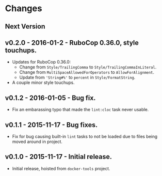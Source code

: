 # Changes

## Next Version

## v0.2.0 - 2016-01-2 - RuboCop 0.36.0, style touchups.

* Updates for RuboCop 0.36.0:
    * Change from `Style/TrailingComma` to `Style/TrailingCommaInLiteral`.
    * Change from `MultiSpaceAllowedForOperators` to `AllowForAlignment`.
    * Update from `'String#%'` to `percent` in `Style/FormatString`.
* A couple minor style touchups.


## v0.1.2 - 2016-01-05 - Bug fix.

* Fix an embarassing typo that made the `lint:cloc` task never usable.


## v0.1.1 - 2015-11-17 - Bug fixes.

* Fix for bug causing built-in `lint` tasks to not be loaded due to files being moved around in project.


## v0.1.0 - 2015-11-17 - Initial release.

* Initial release, hoisted from `docker-tools` project.
